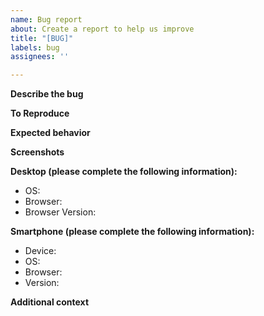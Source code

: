 ```yaml
---
name: Bug report
about: Create a report to help us improve
title: "[BUG]"
labels: bug
assignees: ''

---
```


<!--
Hello!

Please use the template below for bugs found.

Provide a general summary of the issue in the title above and use relevant fields below to define the problem.

-->

**Describe the bug**
<!-- A clear and concise description of what the bug is. -->

**To Reproduce**
<!-- Steps to reproduce the behavior. -->

**Expected behavior**
<!-- A clear and concise description of what you expected to happen. -->

**Screenshots**
<!-- If applicable, add screenshots to help explain your problem.) -->

**Desktop (please complete the following information):**

- OS:
- Browser:
- Browser Version:

**Smartphone (please complete the following information):**

- Device: 
- OS: 
- Browser:
- Version:

**Additional context**
